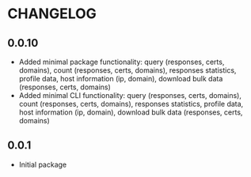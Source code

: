CHANGELOG
=========

0.0.10
------
* Added minimal package functionality: query (responses, certs, domains), count (responses, certs, domains), responses statistics, profile data, host information (ip, domain), download bulk data (responses, certs, domains)
* Added minimal CLI functionality: query (responses, certs, domains), count (responses, certs, domains), responses statistics, profile data, host information (ip, domain), download bulk data (responses, certs, domains)


0.0.1
------
* Initial package